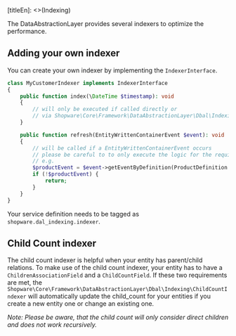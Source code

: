 [titleEn]: <>(Indexing)

The DataAbstractionLayer provides several indexers to optimize the performance.

## Adding your own indexer

You can create your own indexer by implementing the `IndexerInterface`.

```php
class MyCustomerIndexer implements IndexerInterface
{
    public function index(\DateTime $timestamp): void
    {
        // will only be executed if called directly or
        // via Shopware\Core\Framework\DataAbstractionLayer\Dbal\Indexing\IndexerRegistry->index()
    }

    public function refresh(EntityWrittenContainerEvent $event): void
    {
        // will be called if a EntityWrittenContainerEvent occurs
        // please be careful to to only execute the logic for the required entites
        // e.g.
        $productEvent = $event->getEventByDefinition(ProductDefinition::class);
        if (!$productEvent) {
            return;
        }
    }
}
```

Your service definition needs to be tagged as
`shopware.dal_indexing.indexer`.

## Child Count indexer

The child count indexer is helpful when your entity has parent/child relations. To make use of the child count indexer, your entity has to have a `ChildrenAssociationField` and a `ChildCountField`. If these two requirements are met, the `Shopware\Core\Framework\DataAbstractionLayer\Dbal\Indexing\ChildCountIndexer` will automatically update the child_count for your entities if you create a new entity one or change an existing one.

*Note: Please be aware, that the child count will only consider direct children 
and does not work recursively.*
